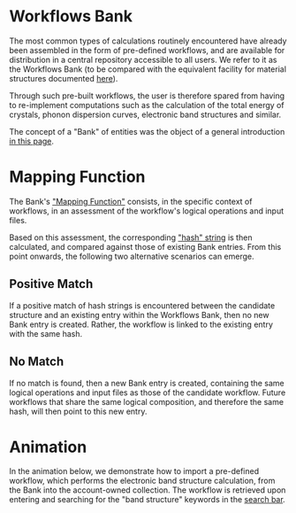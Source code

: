 # Workflows Bank

The most common types of calculations routinely encountered have already been assembled in the form of pre-defined workflows, and are available for distribution in a central repository accessible to all users. We  refer to it as the Workflows Bank (to be compared with the equivalent facility for material structures documented [here](/materials/bank.md)). 

 Through such pre-built workflows, the user is therefore spared from having to re-implement computations such as the calculation of the total energy of crystals, phonon dispersion curves, electronic band structures and similar.

The concept of a "Bank" of entities was the object of a general introduction [in this page](/entities-general/bank.md).

# Mapping Function

The Bank's ["Mapping Function"](/entities-general/bank.md#bank-mapping-function) consists, in the specific context of workflows, in an assessment of the workflow's logical operations and input files.

Based on this assessment, the corresponding ["hash" string](/entities-general/bank.md#hash-strings) is then calculated, and compared against those of existing Bank entries. From this point onwards, the following two alternative scenarios can emerge.

## Positive Match

If a positive match of hash strings is encountered between the candidate structure and an existing entry within the Workflows Bank, then no new Bank entry is created. Rather, the workflow is linked to the existing entry with the same hash.

## No Match

If no match is found, then a new Bank entry is created, containing the same logical operations and input files  as those of the candidate workflow. Future workflows that share the same logical composition, and therefore the same hash, will then point to this new entry.
 
# Animation

In the animation below, we demonstrate how to import a pre-defined workflow, which performs the electronic band structure calculation, from the Bank into the account-owned collection. The workflow is retrieved upon entering and searching for the "band structure" keywords in the [search bar](/entities-general/actions/search.md).

<img data-gifffer="/images/run-first-simulation-import-workflow.gif" />
